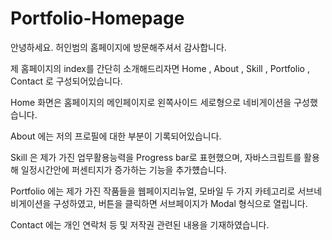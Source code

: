 # Portfolio-Homepage
안녕하세요. 허인범의 홈페이지에 방문해주셔서 감사합니다.

제 홈페이지의 index를 간단히 소개해드리자면 Home , About , Skill , Portfolio , Contact 로 구성되어있습니다.

Home 화면은 홈페이지의 메인페이지로 왼쪽사이드 세로형으로 네비게이션을 구성했습니다.

About 에는 저의 프로필에 대한 부분이 기록되어있습니다.

Skill 은 제가 가진 업무활용능력을 Progress bar로 표현했으며, 자바스크립트를 활용해 일정시간안에 퍼센티지가 증가하는 기능을 추가헀습니다.

Portfolio 에는 제가 가진 작품들을 웹페이지리뉴얼, 모바일 두 가지 카테고리로 서브네비게이션을 구성하였고, 버튼을 클릭하면 서브페이지가 Modal 형식으로 열립니다.

Contact 에는 개인 연락처 등 및 저작권 관련된 내용을 기재하였습니다.
